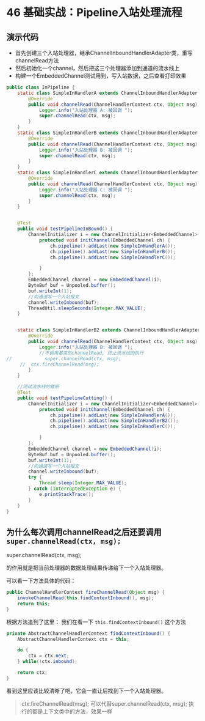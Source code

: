 # 46 基础实战：Pipeline入站处理流程


## 演示代码

- 首先创建三个入站处理器，继承ChannelInboundHandlerAdapter类，重写channelRead方法
- 然后初始化一个channel，然后把这三个处理器添加到通道的流水线上
- 构建一个EmbeddedChannel测试用到，写入站数据，之后查看打印效果

```java
public class InPipeline {
	static class SimpleInHandlerA extends ChannelInboundHandlerAdapter {
		@Override
		public void channelRead(ChannelHandlerContext ctx, Object msg) throws Exception {
			Logger.info("入站处理器 A: 被回调 ");
			super.channelRead(ctx, msg);
		}
	}
	static class SimpleInHandlerB extends ChannelInboundHandlerAdapter {
		@Override
		public void channelRead(ChannelHandlerContext ctx, Object msg) throws Exception {
			Logger.info("入站处理器 B: 被回调 ");
			super.channelRead(ctx, msg);
		}
	}
	static class SimpleInHandlerC extends ChannelInboundHandlerAdapter {
		@Override
		public void channelRead(ChannelHandlerContext ctx, Object msg) throws Exception {
			Logger.info("入站处理器 C: 被回调 ");
			super.channelRead(ctx, msg);
		}
	}


	@Test
	public void testPipelineInBound() {
		ChannelInitializer i = new ChannelInitializer<EmbeddedChannel>() {
			protected void initChannel(EmbeddedChannel ch) {
				ch.pipeline().addLast(new SimpleInHandlerA());
				ch.pipeline().addLast(new SimpleInHandlerB());
				ch.pipeline().addLast(new SimpleInHandlerC());

			}
		};
		EmbeddedChannel channel = new EmbeddedChannel(i);
		ByteBuf buf = Unpooled.buffer();
		buf.writeInt(1);
		//向通道写一个入站报文
		channel.writeInbound(buf);
		ThreadUtil.sleepSeconds(Integer.MAX_VALUE);
	}


	static class SimpleInHandlerB2 extends ChannelInboundHandlerAdapter {
		@Override
		public void channelRead(ChannelHandlerContext ctx, Object msg) throws Exception {
			Logger.info("入站处理器 B: 被回调 ");
			//不调用基类的channelRead, 终止流水线的执行
//            super.channelRead(ctx, msg);
	 //  ctx.fireChannelRead(msg);
		}
	}

	//测试流水线的截断
	@Test
	public void testPipelineCutting() {
		ChannelInitializer i = new ChannelInitializer<EmbeddedChannel>() {
			protected void initChannel(EmbeddedChannel ch) {
				ch.pipeline().addLast(new SimpleInHandlerA());
				ch.pipeline().addLast(new SimpleInHandlerB2());
				ch.pipeline().addLast(new SimpleInHandlerC());

			}
		};
		EmbeddedChannel channel = new EmbeddedChannel(i);
		ByteBuf buf = Unpooled.buffer();
		buf.writeInt(1);
		//向通道写一个入站报文
		channel.writeInbound(buf);
		try {
			Thread.sleep(Integer.MAX_VALUE);
		} catch (InterruptedException e) {
			e.printStackTrace();
		}
	}
}
```


## 为什么每次调用channelRead之后还要调用 `super.channelRead(ctx, msg);`


super.channelRead(ctx, msg);

的作用就是把当前处理器的数据处理结果传递给下一个入站处理器。


可以看一下方法具体的代码：


```java
public ChannelHandlerContext fireChannelRead(Object msg) {
	invokeChannelRead(this.findContextInbound(), msg);
	return this;
}
```

根据方法追到了这里： 我们在看一下 `this.findContextInbound()` 这个方法

```java
private AbstractChannelHandlerContext findContextInbound() {
	AbstractChannelHandlerContext ctx = this;

	do {
		ctx = ctx.next;
	} while(!ctx.inbound);

	return ctx;
}
```

看到这里应该比较清晰了吧，它会一直让后找到下一个入站处理器。

> ctx.fireChannelRead(msg); 可以代替super.channelRead(ctx, msg); 执行的都是上下文类中的方法，效果一样





















